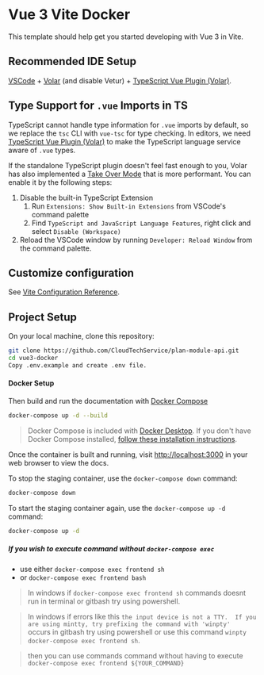 # Vue 3 Vite Docker

This template should help get you started developing with Vue 3 in Vite.

## Recommended IDE Setup

[VSCode](https://code.visualstudio.com/) + [Volar](https://marketplace.visualstudio.com/items?itemName=Vue.volar) (and disable Vetur) + [TypeScript Vue Plugin (Volar)](https://marketplace.visualstudio.com/items?itemName=Vue.vscode-typescript-vue-plugin).

## Type Support for `.vue` Imports in TS

TypeScript cannot handle type information for `.vue` imports by default, so we replace the `tsc` CLI with `vue-tsc` for type checking. In editors, we need [TypeScript Vue Plugin (Volar)](https://marketplace.visualstudio.com/items?itemName=Vue.vscode-typescript-vue-plugin) to make the TypeScript language service aware of `.vue` types.

If the standalone TypeScript plugin doesn't feel fast enough to you, Volar has also implemented a [Take Over Mode](https://github.com/johnsoncodehk/volar/discussions/471#discussioncomment-1361669) that is more performant. You can enable it by the following steps:

1. Disable the built-in TypeScript Extension
    1) Run `Extensions: Show Built-in Extensions` from VSCode's command palette
    2) Find `TypeScript and JavaScript Language Features`, right click and select `Disable (Workspace)`
2. Reload the VSCode window by running `Developer: Reload Window` from the command palette.

## Customize configuration

See [Vite Configuration Reference](https://vitejs.dev/config/).

## Project Setup

On your local machine, clone this repository:

```sh
git clone https://github.com/CloudTechService/plan-module-api.git
cd vue3-docker
Copy .env.example and create .env file. 
```

#### Docker Setup

Then build and run the documentation with [Docker Compose](https://docs.docker.com/compose/)

```sh
docker-compose up -d --build
```

> Docker Compose is included with [Docker Desktop](https://docs.docker.com/desktop/).
> If you don't have Docker Compose installed, [follow these installation instructions](https://docs.docker.com/compose/install/).

Once the container is built and running, visit [http://localhost:3000](http://localhost:3000)
in your web browser to view the docs.

To stop the staging container, use the `docker-compose down` command:

```sh
docker-compose down
```

To start the staging container again, use the `docker-compose up -d` command:

```sh
docker-compose up -d
```


##### If you wish to execute command without `docker-compose exec`
 - use either `docker-compose exec frontend sh` 
 - or `docker-compose exec frontend bash`

> In windows if `docker-compose exec frontend sh` commands doesnt run in terminal or gitbash try using powershell.

> In windows if errors like this `the input device is not a TTY.  If you are using mintty, try prefixing the command with 'winpty'
` occurs in gitbash try using powershell or use this command `winpty docker-compose exec frontend sh`.


 > then you can use commands  command without having to execute `docker-compose exec frontend ${YOUR_COMMAND}`
    
